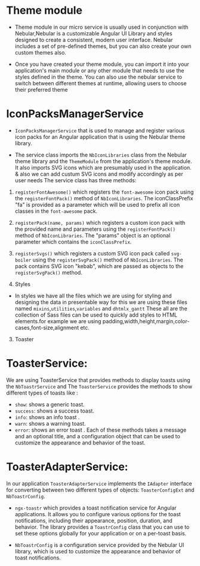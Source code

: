 # Theme module

- Theme module in our micro service is usually used in conjunction with Nebular,Nebular is a customizable Angular UI Library and styles designed to create a consistent, modern user interface. Nebular includes a set of pre-defined themes, but you can also create your own custom themes also.

- Once you have created your theme module, you can import it into your application's main module or any other module that needs to use the styles defined in the theme. You can also use the nebular service to switch between different themes at runtime, allowing users to choose their preferred theme

# IconPacksManagerService

- `IconPacksManagerService` that is used to manage and register various icon packs for an Angular application that is using the Nebular theme library.

- The service class imports the `NbIconLibraries` class from the Nebular theme library and the `ThemeModule` from
  the application's theme module. It also imports SVG icons which are presumably used in the application. & also we can add custum SVG icons and modify accordingly as per user needs
  The service class has three methods:

1. `registerFontAwesome()` which registers the `font-awesome` icon pack using the `registerFontPack()` method of
   `NbIconLibraries`. The iconClassPrefix "fa" is provided as a parameter which will be used to prefix all icon classes in the `font-awesome` pack.

2. `registerPack(name, params)` which registers a custom icon pack with the provided name and parameters using
   the `registerFontPack()` method of `NbIconLibraries`. The "params" object is an optional parameter which contains the `iconClassPrefix`.

3. `registerSvgs()` which registers a custom SVG icon pack called `svg-boiler` using the `registerSvgPack()`
   method of `NbIconLibraries`. The pack contains SVG icon "kebab", which are passed as objects to the `registerSvgPack()` method.

4. Styles

- In styles we have all the files which we are using for styling and designing the data in presentable way for
  this we are using these files named `mixins`,`utilities`,`variables` and `dhtmlx_gantt` These all are the collection of Sass files can be used to quickly add styles to HTML elements.for example we are using padding,width,height,margin,color-cases,font-size,alignment etc.

3. Toaster

# ToasterService:

We are using ToasterService that provides methods to display toasts using the `NbToastrService` and
The `ToasterService` provides the methods to show different types of toasts like :

- `show`: shows a generic toast.
- `success`: shows a success toast.
- `info`: shows an info toast .
- `warn`: shows a warning toast.
- `error`: shows an error toast .
  Each of these methods takes a message and an optional title, and a configuration object that can be used to customize the appearance and behavior of the toast.

# ToasterAdapterService:

In our application `ToasterAdapterService` implements the `IAdapter` interface for converting between two different types of objects: `ToasterConfigExt` and `NbToastrConfig`.

- `ngx-toastr` which provides a toast notification service for Angular applications. It allows you to configure various options for the toast notifications, including their appearance, position, duration, and behavior. The library provides a `ToastrConfig` class that you can use to set these options globally for your application or on a per-toast basis.

- `NbToastrConfig` is a configuration service provided by the Nebular UI library, which is used to customize the appearance and behavior of toast notifications.
